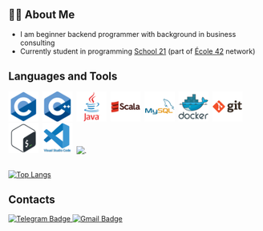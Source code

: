<!--
<div id="header" align="center">
    <img src="https://media4.giphy.com/media/qgQUggAC3Pfv687qPC/giphy.gif?cid=ecf05e47mscrq6yys29btp6myndkx13p8q9s8rnxowf0qnoc&rid=giphy.gif&ct=g" width="200"/>
  </div>
-->

## :woman_technologist: About Me
- I am beginner backend programmer with background in business consulting
- Currently student in programming [School 21](https://21-school.ru/) (part of [École 42](https://42.fr/) network)

## Languages and Tools

<div>
  <img src="https://github.com/devicons/devicon/blob/master/icons/c/c-original.svg" title="." alt="." width="60" height="60"/>&nbsp;
  <img src="https://github.com/devicons/devicon/blob/master/icons/cplusplus/cplusplus-original.svg" title="." alt="." width="60" height="60"/>&nbsp;
  <img src="https://github.com/devicons/devicon/blob/master/icons/java/java-original-wordmark.svg" title="." alt="." width="60" height="60"/>&nbsp;
  <img src="https://github.com/devicons/devicon/blob/master/icons/scala/scala-original-wordmark.svg" title="." alt="." width="60" height="60"/>&nbsp;
  <img src="https://github.com/devicons/devicon/blob/master/icons/mysql/mysql-original-wordmark.svg" title="." alt="." width="60" height="60"/>&nbsp;
  <img src="https://github.com/devicons/devicon/blob/master/icons/docker/docker-original-wordmark.svg" title="." alt="." width="60" height="60"/>&nbsp;
  <img src="https://github.com/devicons/devicon/blob/master/icons/git/git-original-wordmark.svg" title="." alt="." width="60" height="60"/>&nbsp;
  <img src="https://github.com/devicons/devicon/blob/master/icons/bash/bash-original.svg" title="." alt="." width="60" height="60"/>&nbsp;
  <img src="https://github.com/devicons/devicon/blob/master/icons/vscode/vscode-original-wordmark.svg" title="." alt="." width="60" height="60"/>&nbsp;
  <img src="https://upload.wikimedia.org/wikipedia/commons/thumb/9/9c/IntelliJ_IDEA_Icon.svg/512px-IntelliJ_IDEA_Icon.svg.png?20200803071016" title="." alt="." width="60" height="60"/>
</div>

<br>

[![Top Langs](https://github-readme-stats.vercel.app/api/top-langs/?username=lesorres&layout=compact&theme=radical&hide_border=true)](https://github.com/anuraghazra/github-readme-stats)

<!--
![Lesorres's GitHub stats](https://github-readme-stats.vercel.app/api?username=lesorres&show_icons=true&theme=radical&hide_border=true)

[![GitHub Streak](http://github-readme-streak-stats.herokuapp.com?user=lesorres&theme=radical&hide_border=true)](https://git.io/streak-stats)
-->

## Contacts
  <div id="badges">
    <a href="https://t.me/m_diliara">
      <img src="https://img.shields.io/badge/Telegram-blue?logo=telegram&logoColor=white&style=for-the-badge" alt="Telegram Badge"/>
    </a>
    <a href="mailto:mazitova.diliara@gmail.com">
      <img src="https://img.shields.io/badge/Gmail-red?logo=gmail&logoColor=white&style=for-the-badge" alt="Gmail Badge"/>
    </a>
  </div>
  
  <p><img src="https://komarev.com/ghpvc/?username=lesorres&style=flat-square&color=blue" alt=""></p>
